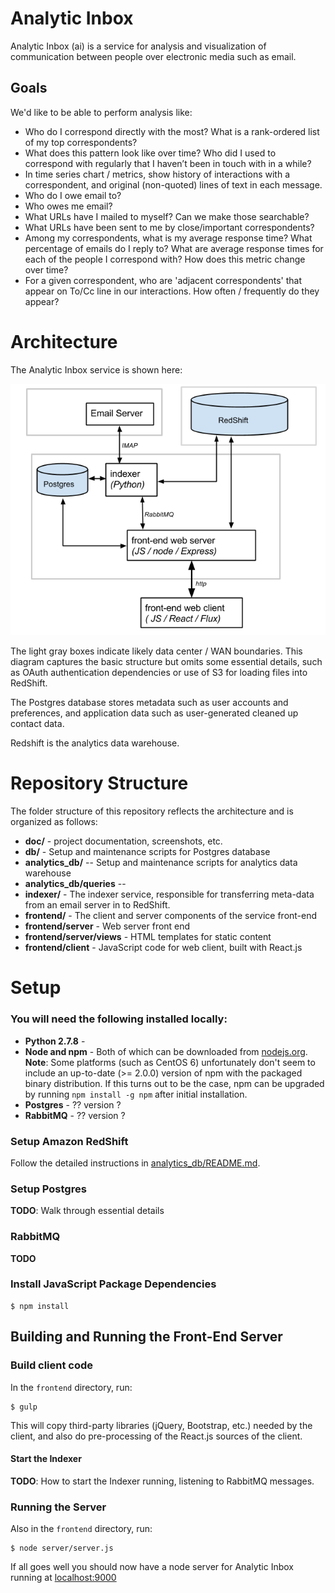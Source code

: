 # Analytic Inbox

Analytic Inbox (ai) is a service for analysis and visualization of communication between people over electronic media such as email.

## Goals

We'd like to be able to perform analysis like:

   * Who do I correspond directly with the most?  What is a rank-ordered list of my top correspondents?
   * What does this pattern look like over time?  Who did I used to correspond with regularly that I haven’t been in touch with in a while?
   * In time series chart / metrics, show history of interactions with a correspondent, and original (non-quoted) lines of text in each message.
   * Who do I owe email to?
   * Who owes me email?
   * What URLs have I mailed to myself?  Can we make those searchable?
   * What URLs have been sent to me by close/important correspondents?
   * Among my correspondents, what is my average response time?  What percentage of emails do I reply to?  What are average response times for each of the people I correspond with?  How does this metric change over time?
   * For a given correspondent, who are 'adjacent correspondents' that appear on To/Cc line in our interactions.  How often / frequently do they appear?

# Architecture

The Analytic Inbox service is shown here:

![Analytic Inbox Architecture](doc/images/architecture.png "ai architecture")

The light gray boxes indicate likely data center / WAN boundaries.
This diagram captures the basic structure but omits some essential details, such as OAuth authentication dependencies or use of S3 for loading files into RedShift.

The Postgres database stores metadata such as user accounts and preferences, and application data such as user-generated cleaned up contact data.

Redshift is the analytics data warehouse.

# Repository Structure

The folder structure of this repository reflects the architecture and is organized as follows:

- **doc/** - project documentation, screenshots, etc.
- **db/** - Setup and maintenance scripts for Postgres database
- **analytics_db/** -- Setup and maintenance scripts for analytics data warehouse
- **analytics_db/queries** --
- **indexer/** - The indexer service, responsible for transferring meta-data from an email server in to RedShift. 
- **frontend/** - The client and server components of the service front-end
- **frontend/server** - Web server front end
- **frontend/server/views** - HTML templates for static content
- **frontend/client** - JavaScript code for web client, built with React.js

# Setup

### You will need the following installed locally:

- **Python 2.7.8** -
- **Node and npm** - Both of which can be downloaded from [nodejs.org](http://www.nodejs.org/).  **Note**: Some platforms (such as CentOS 6) unfortunately don't seem to include an up-to-date (>= 2.0.0) version of npm with the packaged binary distribution.  If this turns out to be the case, npm can be upgraded by running `npm install -g npm` after initial installation.
- **Postgres** - ?? version ?
- **RabbitMQ** - ?? version ?

### Setup Amazon RedShift

Follow the detailed instructions in [analytics_db/README.md](analytics_db/README.md).

### Setup Postgres

**TODO**: Walk through essential details

### RabbitMQ

**TODO**

### Install JavaScript Package Dependencies

    $ npm install

## Building and Running the Front-End Server

### Build client code

In the `frontend` directory, run:

    $ gulp

This will copy third-party libraries (jQuery, Bootstrap, etc.) needed by the client, and also do pre-processing of the React.js sources of the client.

#### Start the Indexer

**TODO**: How to start the Indexer running, listening to RabbitMQ messages.

### Running the Server

Also in the `frontend` directory, run:

    $ node server/server.js

If all goes well you should now have a node server for Analytic Inbox running at [localhost:9000](http://localhost:9000)